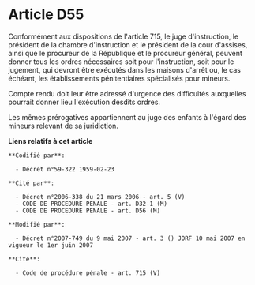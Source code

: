 # Article D55

Conformément aux dispositions de l'article 715, le juge d'instruction, le président de la chambre d'instruction et le
président de la cour d'assises, ainsi que le procureur de la République et le procureur général, peuvent donner tous les
ordres nécessaires soit pour l'instruction, soit pour le jugement, qui devront être exécutés dans les maisons d'arrêt ou, le
cas échéant, les établissements pénitentiaires spécialisés pour mineurs. 

Compte rendu doit leur être adressé d'urgence des difficultés auxquelles pourrait donner lieu l'exécution desdits ordres. 

Les mêmes prérogatives appartiennent au juge des enfants à l'égard des mineurs relevant de sa juridiction.

**Liens relatifs à cet article**

	**Codifié par**:

	  - Décret n°59-322 1959-02-23

	**Cité par**:

	  - Décret n°2006-338 du 21 mars 2006 - art. 5 (V)
	  - CODE DE PROCEDURE PENALE - art. D32-1 (M)
	  - CODE DE PROCEDURE PENALE - art. D56 (M)

	**Modifié par**:

	  - Décret n°2007-749 du 9 mai 2007 - art. 3 () JORF 10 mai 2007 en vigueur le 1er juin 2007

	**Cite**:

	  - Code de procédure pénale - art. 715 (V)
